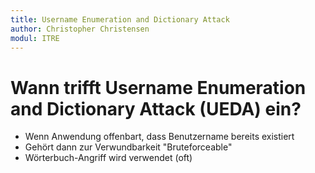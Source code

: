```yaml
---
title: Username Enumeration and Dictionary Attack
author: Christopher Christensen
modul: ITRE
---
```


# Wann trifft Username Enumeration and Dictionary Attack (UEDA) ein?
- Wenn Anwendung offenbart, dass Benutzername bereits existiert
- Gehört dann zur Verwundbarkeit "Bruteforceable"
- Wörterbuch-Angriff wird verwendet (oft)

 
